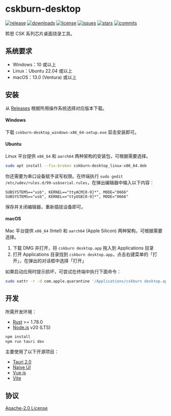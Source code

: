 cskburn-desktop
===============

[![release][release-img]][release-url] [![downloads][downloads-img]][downloads-url] [![license][license-img]][license-url] [![issues][issues-img]][issues-url] [![stars][stars-img]][stars-url] [![commits][commits-img]][commits-url]

聆思 CSK 系列芯片桌面烧录工具。

## 系统要求

* Windows：10 或以上
* Linux：Ubuntu 22.04 或以上
* macOS：13.0 (Ventura) 或以上

## 安装

从 [Releases](https://github.com/LISTENAI/cskburn-desktop/releases) 根据所用操作系统选择对应版本下载。

#### Windows

下载 `cskburn-desktop_windows-x86_64-setup.exe` 双击安装即可。

#### Ubuntu

Linux 平台提供 `x86_64` 和 `aarch64` 两种架构的安装包，可根据需要选择。

```bash
sudo apt install --fix-broken cskburn-desktop_linux-x86_64.deb
```

你还需要为串口设备赋予读写权限。在终端执行 `sudo gedit /etc/udev/rules.d/99-usbserial.rules`，在弹出编辑器中输入以下内容：

```
SUBSYSTEMS=="usb", KERNEL=="ttyACM[0-9]*", MODE="0666"
SUBSYSTEMS=="usb", KERNEL=="ttyUSB[0-9]*", MODE="0666"
```

保存并关闭编辑器，重新插拔设备即可。

#### macOS

Mac 平台提供 `x86_64` (Intel) 和 `aarch64` (Apple Silicon) 两种架构，可根据需要选择。

1. 下载 DMG 并打开，将 `cskburn desktop.app` 拖入到 Applications 目录
2. 打开 Applications 目录找到 `cskburn desktop.app`，点击右键菜单的「打开」，在弹出的对话框中选择「打开」

如果启动应用时提示损坏，可尝试在终端中执行下面命令：

```bash
sudo xattr -r -d com.apple.quarantine '/Applications/cskburn desktop.app'
```

## 开发

所需开发环境：

* [Rust](https://www.rust-lang.org/) >= 1.78.0
* [Node.js](https://nodejs.org/) v20 (LTS)

```bash
npm install
npm run tauri dev
```

主要使用了以下开源项目：

* [Tauri 2.0](https://v2.tauri.app/)
* [Naive UI](https://www.naiveui.com/)
* [Vue.js](https://vuejs.org/)
* [Vite](https://vitejs.dev/)

## 协议

[Apache-2.0 License](LICENSE)

[release-img]: https://img.shields.io/github/v/release/LISTENAI/cskburn-desktop?style=flat-square
[release-url]: https://github.com/LISTENAI/cskburn-desktop/releases/latest
[downloads-img]: https://img.shields.io/github/downloads/LISTENAI/cskburn-desktop/total?style=flat-square
[downloads-url]: https://github.com/LISTENAI/cskburn-desktop/releases
[license-img]: https://img.shields.io/github/license/LISTENAI/cskburn-desktop?style=flat-square
[license-url]: LICENSE
[issues-img]: https://img.shields.io/github/issues/LISTENAI/cskburn-desktop?style=flat-square
[issues-url]: https://github.com/LISTENAI/cskburn-desktop/issues
[stars-img]: https://img.shields.io/github/stars/LISTENAI/cskburn-desktop?style=flat-square
[stars-url]: https://github.com/LISTENAI/cskburn-desktop/stargazers
[commits-img]: https://img.shields.io/github/last-commit/LISTENAI/cskburn-desktop?style=flat-square
[commits-url]: https://github.com/LISTENAI/cskburn-desktop/commits/master
